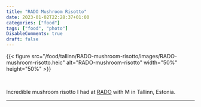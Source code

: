```yaml
---
title: "RADO Mushroom Risotto"
date: 2023-01-02T22:28:37+01:00
categories: ["food"]
tags: ["food", "photo"]
DisableComments: true
draft: false
---
```


{{< figure src="/food/tallinn/RADO-mushroom-risotto/images/RADO-mushroom-risotto.heic" alt="RADO-mushroom-risotto" width="50%" height="50%" >}}

<br>

Incredible mushroom risotto I had at [RADO](https://radorestoran.ee/frontpage/) with M in Tallinn, Estonia.

---